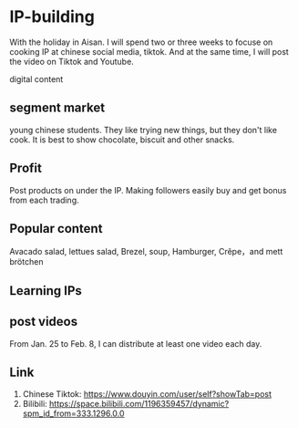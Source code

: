# IP-building
With the holiday in Aisan. I will spend two or three weeks to focuse on cooking IP at chinese social media, tiktok. And at the same time, I will post the video on Tiktok and Youtube. 

digital content

## segment market
young chinese students. They like trying new things, but they don't like cook. It is best to show chocolate, biscuit and other snacks.  

## Profit
Post products on under the IP. Making followers easily buy and get bonus from each trading.

## Popular content
Avacado salad, lettues salad, Brezel, soup, Hamburger, Crêpe，and mett brötchen

## Learning IPs

## post videos
From Jan. 25 to Feb. 8, I can distribute at least one video each day.

## Link
1. Chinese Tiktok: https://www.douyin.com/user/self?showTab=post
2. Bilibili: https://space.bilibili.com/1196359457/dynamic?spm_id_from=333.1296.0.0
